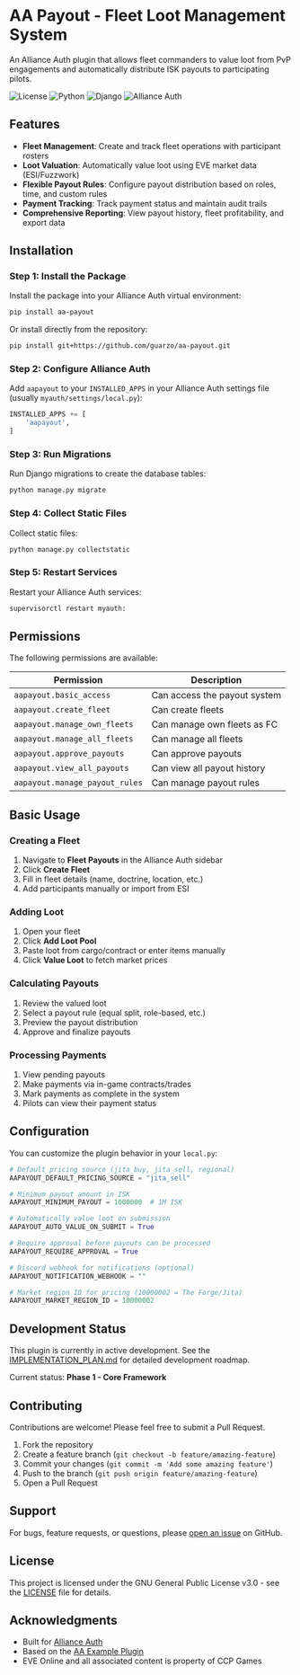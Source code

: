 # AA Payout - Fleet Loot Management System

An Alliance Auth plugin that allows fleet commanders to value loot from PvP engagements and automatically distribute ISK payouts to participating pilots.

![License](https://img.shields.io/badge/license-GPLv3-green)
![Python](https://img.shields.io/badge/python-3.10+-informational)
![Django](https://img.shields.io/badge/django-4.2+-informational)
![Alliance Auth](https://img.shields.io/badge/allianceauth-4.3.1+-blue)

## Features

- **Fleet Management**: Create and track fleet operations with participant rosters
- **Loot Valuation**: Automatically value loot using EVE market data (ESI/Fuzzwork)
- **Flexible Payout Rules**: Configure payout distribution based on roles, time, and custom rules
- **Payment Tracking**: Track payment status and maintain audit trails
- **Comprehensive Reporting**: View payout history, fleet profitability, and export data

## Installation

### Step 1: Install the Package

Install the package into your Alliance Auth virtual environment:

```bash
pip install aa-payout
```

Or install directly from the repository:

```bash
pip install git+https://github.com/guarzo/aa-payout.git
```

### Step 2: Configure Alliance Auth

Add `aapayout` to your `INSTALLED_APPS` in your Alliance Auth settings file (usually `myauth/settings/local.py`):

```python
INSTALLED_APPS += [
    'aapayout',
]
```

### Step 3: Run Migrations

Run Django migrations to create the database tables:

```bash
python manage.py migrate
```

### Step 4: Collect Static Files

Collect static files:

```bash
python manage.py collectstatic
```

### Step 5: Restart Services

Restart your Alliance Auth services:

```bash
supervisorctl restart myauth:
```

## Permissions

The following permissions are available:

| Permission | Description |
|------------|-------------|
| `aapayout.basic_access` | Can access the payout system |
| `aapayout.create_fleet` | Can create fleets |
| `aapayout.manage_own_fleets` | Can manage own fleets as FC |
| `aapayout.manage_all_fleets` | Can manage all fleets |
| `aapayout.approve_payouts` | Can approve payouts |
| `aapayout.view_all_payouts` | Can view all payout history |
| `aapayout.manage_payout_rules` | Can manage payout rules |

## Basic Usage

### Creating a Fleet

1. Navigate to **Fleet Payouts** in the Alliance Auth sidebar
2. Click **Create Fleet**
3. Fill in fleet details (name, doctrine, location, etc.)
4. Add participants manually or import from ESI

### Adding Loot

1. Open your fleet
2. Click **Add Loot Pool**
3. Paste loot from cargo/contract or enter items manually
4. Click **Value Loot** to fetch market prices

### Calculating Payouts

1. Review the valued loot
2. Select a payout rule (equal split, role-based, etc.)
3. Preview the payout distribution
4. Approve and finalize payouts

### Processing Payments

1. View pending payouts
2. Make payments via in-game contracts/trades
3. Mark payments as complete in the system
4. Pilots can view their payment status

## Configuration

You can customize the plugin behavior in your `local.py`:

```python
# Default pricing source (jita_buy, jita_sell, regional)
AAPAYOUT_DEFAULT_PRICING_SOURCE = "jita_sell"

# Minimum payout amount in ISK
AAPAYOUT_MINIMUM_PAYOUT = 1000000  # 1M ISK

# Automatically value loot on submission
AAPAYOUT_AUTO_VALUE_ON_SUBMIT = True

# Require approval before payouts can be processed
AAPAYOUT_REQUIRE_APPROVAL = True

# Discord webhook for notifications (optional)
AAPAYOUT_NOTIFICATION_WEBHOOK = ""

# Market region ID for pricing (10000002 = The Forge/Jita)
AAPAYOUT_MARKET_REGION_ID = 10000002
```

## Development Status

This plugin is currently in active development. See the [IMPLEMENTATION_PLAN.md](IMPLEMENTATION_PLAN.md) for detailed development roadmap.

Current status: **Phase 1 - Core Framework**

## Contributing

Contributions are welcome! Please feel free to submit a Pull Request.

1. Fork the repository
2. Create a feature branch (`git checkout -b feature/amazing-feature`)
3. Commit your changes (`git commit -m 'Add some amazing feature'`)
4. Push to the branch (`git push origin feature/amazing-feature`)
5. Open a Pull Request

## Support

For bugs, feature requests, or questions, please [open an issue](https://github.com/guarzo/aa-payout/issues) on GitHub.

## License

This project is licensed under the GNU General Public License v3.0 - see the [LICENSE](LICENSE) file for details.

## Acknowledgments

- Built for [Alliance Auth](https://gitlab.com/allianceauth/allianceauth)
- Based on the [AA Example Plugin](https://github.com/ppfeufer/aa-example-plugin)
- EVE Online and all associated content is property of CCP Games

